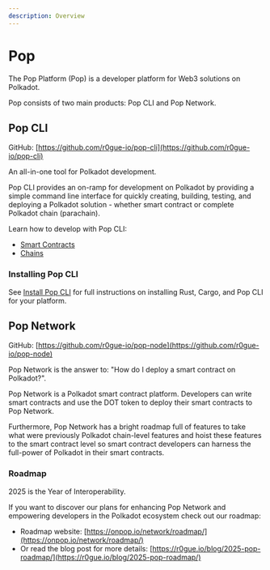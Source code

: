 ```yaml
---
description: Overview
---
```


# Pop

The Pop Platform (Pop) is a developer platform for Web3 solutions on Polkadot.

Pop consists of two main products: Pop CLI and Pop Network.

## Pop CLI

GitHub: [https://github.com/r0gue-io/pop-cli](https://github.com/r0gue-io/pop-cli)

An all-in-one tool for Polkadot development.&#x20;

Pop CLI provides an on-ramp for development on Polkadot by providing a simple command line interface for quickly creating, building, testing, and deploying a Polkadot solution - whether smart contract or complete Polkadot chain (parachain).

Learn how to develop with Pop CLI:

* [Smart Contracts](pop-cli-for-smart-contracts/README.md)
* [Chains](pop-cli-for-chains/README.md)

### Installing Pop CLI

See [Install Pop CLI](installing-pop-cli.md) for full instructions on installing Rust, Cargo, and Pop CLI for your platform.

## Pop Network

GitHub: [https://github.com/r0gue-io/pop-node](https://github.com/r0gue-io/pop-node)

Pop Network is the answer to: "How do I deploy a smart contract on Polkadot?".

Pop Network is a Polkadot smart contract platform. Developers can write smart contracts and use the DOT token to deploy their smart contracts to Pop Network.

Furthermore, Pop Network has a bright roadmap full of features to take what were previously Polkadot chain-level features and hoist these features to the smart contract level so smart contract developers can harness the full-power of Polkadot in their smart contracts.&#x20;

### Roadmap

2025 is the Year of Interoperability.

If you want to discover our plans for enhancing Pop Network and empowering developers in the Polkadot ecosystem check out our roadmap:

* Roadmap website: [https://onpop.io/network/roadmap/](https://onpop.io/network/roadmap/)
* Or read the blog post for more details: [https://r0gue.io/blog/2025-pop-roadmap/](https://r0gue.io/blog/2025-pop-roadmap/)
